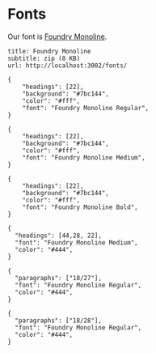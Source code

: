 # Fonts

Our font is [Foundry Monoline](https://www.fonts.com/font/the-foundry/foundry-monoline).

```download|span-6
title: Foundry Monoline
subtitle: zip (8 KB)
url: http://localhost:3002/fonts/
```

```type|span-2,kern,smoothen,single
{
    "headings": [22],
    "background": "#7bc144",
    "color": "#fff",
    "font": "Foundry Monoline Regular",
}
```

```type|span-2,kern,smoothen,single
{
    "headings": [22],
    "background": "#7bc144",
    "color": "#fff",
    "font": "Foundry Monoline Medium",
}
```

```type|span-2,kern,smoothen,single
{
    "headings": [22],
    "background": "#7bc144",
    "color": "#fff",
    "font": "Foundry Monoline Bold",
}
```

```type
{
  "headings": [44,28, 22],
  "font": "Foundry Monoline Medium",
  "color": "#444",
}
```

```type
{
  "paragraphs": ["18/27"],
  "font": "Foundry Monoline Regular",
  "color": "#444",
}
```


```type|single
{
  "paragraphs": ["18/28"],
  "font": "Foundry Monoline Regular",
  "color": "#444",
}
```
